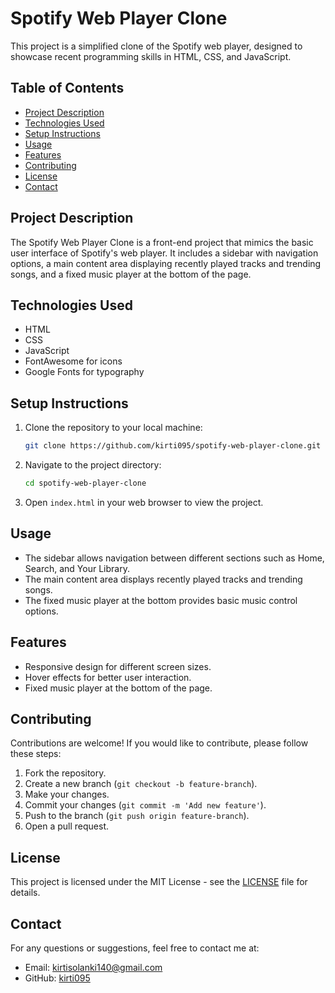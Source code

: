 # Spotify Web Player Clone

This project is a simplified clone of the Spotify web player, designed to showcase recent programming skills in HTML, CSS, and JavaScript.

## Table of Contents
- [Project Description](#project-description)
- [Technologies Used](#technologies-used)
- [Setup Instructions](#setup-instructions)
- [Usage](#usage)
- [Features](#features)
- [Contributing](#contributing)
- [License](#license)
- [Contact](#contact)

## Project Description
The Spotify Web Player Clone is a front-end project that mimics the basic user interface of Spotify's web player. It includes a sidebar with navigation options, a main content area displaying recently played tracks and trending songs, and a fixed music player at the bottom of the page.

## Technologies Used
- HTML
- CSS
- JavaScript
- FontAwesome for icons
- Google Fonts for typography

## Setup Instructions
1. Clone the repository to your local machine:
    ```bash
    git clone https://github.com/kirti095/spotify-web-player-clone.git
    ```
2. Navigate to the project directory:
    ```bash
    cd spotify-web-player-clone
    ```
3. Open `index.html` in your web browser to view the project.

## Usage
- The sidebar allows navigation between different sections such as Home, Search, and Your Library.
- The main content area displays recently played tracks and trending songs.
- The fixed music player at the bottom provides basic music control options.

## Features
- Responsive design for different screen sizes.
- Hover effects for better user interaction.
- Fixed music player at the bottom of the page.

## Contributing
Contributions are welcome! If you would like to contribute, please follow these steps:
1. Fork the repository.
2. Create a new branch (`git checkout -b feature-branch`).
3. Make your changes.
4. Commit your changes (`git commit -m 'Add new feature'`).
5. Push to the branch (`git push origin feature-branch`).
6. Open a pull request.

## License
This project is licensed under the MIT License - see the [LICENSE](LICENSE) file for details.

## Contact
For any questions or suggestions, feel free to contact me at:
- Email: kirtisolanki140@gmail.com
- GitHub: [kirti095](https://github.com/kirti095)
